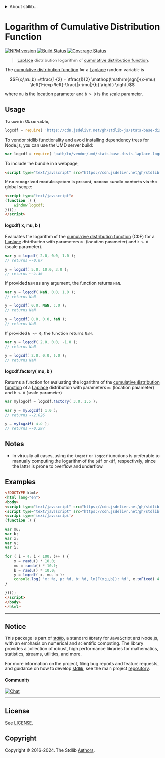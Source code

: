 <!--

@license Apache-2.0

Copyright (c) 2018 The Stdlib Authors.

Licensed under the Apache License, Version 2.0 (the "License");
you may not use this file except in compliance with the License.
You may obtain a copy of the License at

   http://www.apache.org/licenses/LICENSE-2.0

Unless required by applicable law or agreed to in writing, software
distributed under the License is distributed on an "AS IS" BASIS,
WITHOUT WARRANTIES OR CONDITIONS OF ANY KIND, either express or implied.
See the License for the specific language governing permissions and
limitations under the License.

-->


<details>
  <summary>
    About stdlib...
  </summary>
  <p>We believe in a future in which the web is a preferred environment for numerical computation. To help realize this future, we've built stdlib. stdlib is a standard library, with an emphasis on numerical and scientific computation, written in JavaScript (and C) for execution in browsers and in Node.js.</p>
  <p>The library is fully decomposable, being architected in such a way that you can swap out and mix and match APIs and functionality to cater to your exact preferences and use cases.</p>
  <p>When you use stdlib, you can be absolutely certain that you are using the most thorough, rigorous, well-written, studied, documented, tested, measured, and high-quality code out there.</p>
  <p>To join us in bringing numerical computing to the web, get started by checking us out on <a href="https://github.com/stdlib-js/stdlib">GitHub</a>, and please consider <a href="https://opencollective.com/stdlib">financially supporting stdlib</a>. We greatly appreciate your continued support!</p>
</details>

# Logarithm of Cumulative Distribution Function

[![NPM version][npm-image]][npm-url] [![Build Status][test-image]][test-url] [![Coverage Status][coverage-image]][coverage-url] <!-- [![dependencies][dependencies-image]][dependencies-url] -->

> [Laplace][laplace-distribution] distribution logarithm of [cumulative distribution function][cdf].

<section class="intro">

The [cumulative distribution function][cdf] for a [Laplace][laplace-distribution] random variable is

<!-- <equation class="equation" label="eq:laplace_cdf" align="center" raw="F(x;\mu,b) =\tfrac{1}{2} + \tfrac{1}{2} \operatorname{sgn}(x-\mu) \left(1-\exp \left(-\frac{|x-\mu|}{b} \right ) \right )" alt="Cumulative distribution function for a Laplace distribution."> -->

```math
F(x;\mu,b) =\tfrac{1}{2} + \tfrac{1}{2} \mathop{\mathrm{sgn}}(x-\mu) \left(1-\exp \left(-\frac{|x-\mu|}{b} \right ) \right )
```

<!-- <div class="equation" align="center" data-raw-text="F(x;\mu,b) =\tfrac{1}{2} + \tfrac{1}{2} \operatorname{sgn}(x-\mu) \left(1-\exp \left(-\frac{|x-\mu|}{b} \right ) \right )" data-equation="eq:laplace_cdf">
    <img src="https://cdn.jsdelivr.net/gh/stdlib-js/stdlib@591cf9d5c3a0cd3c1ceec961e5c49d73a68374cb/lib/node_modules/@stdlib/stats/base/dists/laplace/logcdf/docs/img/equation_laplace_cdf.svg" alt="Cumulative distribution function for a Laplace distribution.">
    <br>
</div> -->

<!-- </equation> -->

where `mu` is the location parameter and `b > 0` is the scale parameter.

</section>

<!-- /.intro -->



<section class="usage">

## Usage

To use in Observable,

```javascript
logcdf = require( 'https://cdn.jsdelivr.net/gh/stdlib-js/stats-base-dists-laplace-logcdf@umd/browser.js' )
```

To vendor stdlib functionality and avoid installing dependency trees for Node.js, you can use the UMD server build:

```javascript
var logcdf = require( 'path/to/vendor/umd/stats-base-dists-laplace-logcdf/index.js' )
```

To include the bundle in a webpage,

```html
<script type="text/javascript" src="https://cdn.jsdelivr.net/gh/stdlib-js/stats-base-dists-laplace-logcdf@umd/browser.js"></script>
```

If no recognized module system is present, access bundle contents via the global scope:

```html
<script type="text/javascript">
(function () {
    window.logcdf;
})();
</script>
```

#### logcdf( x, mu, b )

Evaluates the logarithm of the [cumulative distribution function][cdf] (CDF) for a [Laplace][laplace-distribution] distribution with parameters `mu` (location parameter) and `b > 0` (scale parameter).

```javascript
var y = logcdf( 2.0, 0.0, 1.0 );
// returns ~-0.07

y = logcdf( 5.0, 10.0, 3.0 );
// returns ~-2.36
```

If provided `NaN` as any argument, the function returns `NaN`.

```javascript
var y = logcdf( NaN, 0.0, 1.0 );
// returns NaN

y = logcdf( 0.0, NaN, 1.0 );
// returns NaN

y = logcdf( 0.0, 0.0, NaN );
// returns NaN
```

If provided `b <= 0`, the function returns `NaN`.

```javascript
var y = logcdf( 2.0, 0.0, -1.0 );
// returns NaN

y = logcdf( 2.0, 0.0, 0.0 );
// returns NaN
```

#### logcdf.factory( mu, b )

Returns a function for evaluating the logarithm of the [cumulative distribution function][cdf] of a [Laplace][laplace-distribution] distribution with parameters `mu` (location parameter) and `b > 0` (scale parameter).

```javascript
var mylogcdf = logcdf.factory( 3.0, 1.5 );

var y = mylogcdf( 1.0 );
// returns ~-2.026

y = mylogcdf( 4.0 );
// returns ~-0.297
```

</section>

<!-- /.usage -->

<section class="notes">

## Notes

-   In virtually all cases, using the `logpdf` or `logcdf` functions is preferable to manually computing the logarithm of the `pdf` or `cdf`, respectively, since the latter is prone to overflow and underflow.

</section>

<!-- /.notes -->

<section class="examples">

## Examples

<!-- eslint no-undef: "error" -->

```html
<!DOCTYPE html>
<html lang="en">
<body>
<script type="text/javascript" src="https://cdn.jsdelivr.net/gh/stdlib-js/random-base-randu@umd/browser.js"></script>
<script type="text/javascript" src="https://cdn.jsdelivr.net/gh/stdlib-js/stats-base-dists-laplace-logcdf@umd/browser.js"></script>
<script type="text/javascript">
(function () {

var mu;
var b;
var x;
var y;
var i;

for ( i = 0; i < 100; i++ ) {
    x = randu() * 10.0;
    mu = randu() * 10.0;
    b = randu() * 10.0;
    y = logcdf( x, mu, b );
    console.log( 'x: %d, µ: %d, b: %d, ln(F(x;µ,b)): %d', x.toFixed( 4 ), mu.toFixed( 4 ), b.toFixed( 4 ), y.toFixed( 4 ) );
}

})();
</script>
</body>
</html>
```

</section>

<!-- /.examples -->

<!-- Section for related `stdlib` packages. Do not manually edit this section, as it is automatically populated. -->

<section class="related">

</section>

<!-- /.related -->

<!-- Section for all links. Make sure to keep an empty line after the `section` element and another before the `/section` close. -->


<section class="main-repo" >

* * *

## Notice

This package is part of [stdlib][stdlib], a standard library for JavaScript and Node.js, with an emphasis on numerical and scientific computing. The library provides a collection of robust, high performance libraries for mathematics, statistics, streams, utilities, and more.

For more information on the project, filing bug reports and feature requests, and guidance on how to develop [stdlib][stdlib], see the main project [repository][stdlib].

#### Community

[![Chat][chat-image]][chat-url]

---

## License

See [LICENSE][stdlib-license].


## Copyright

Copyright &copy; 2016-2024. The Stdlib [Authors][stdlib-authors].

</section>

<!-- /.stdlib -->

<!-- Section for all links. Make sure to keep an empty line after the `section` element and another before the `/section` close. -->

<section class="links">

[npm-image]: http://img.shields.io/npm/v/@stdlib/stats-base-dists-laplace-logcdf.svg
[npm-url]: https://npmjs.org/package/@stdlib/stats-base-dists-laplace-logcdf

[test-image]: https://github.com/stdlib-js/stats-base-dists-laplace-logcdf/actions/workflows/test.yml/badge.svg?branch=v0.2.2
[test-url]: https://github.com/stdlib-js/stats-base-dists-laplace-logcdf/actions/workflows/test.yml?query=branch:v0.2.2

[coverage-image]: https://img.shields.io/codecov/c/github/stdlib-js/stats-base-dists-laplace-logcdf/main.svg
[coverage-url]: https://codecov.io/github/stdlib-js/stats-base-dists-laplace-logcdf?branch=main

<!--

[dependencies-image]: https://img.shields.io/david/stdlib-js/stats-base-dists-laplace-logcdf.svg
[dependencies-url]: https://david-dm.org/stdlib-js/stats-base-dists-laplace-logcdf/main

-->

[chat-image]: https://img.shields.io/gitter/room/stdlib-js/stdlib.svg
[chat-url]: https://app.gitter.im/#/room/#stdlib-js_stdlib:gitter.im

[stdlib]: https://github.com/stdlib-js/stdlib

[stdlib-authors]: https://github.com/stdlib-js/stdlib/graphs/contributors

[umd]: https://github.com/umdjs/umd
[es-module]: https://developer.mozilla.org/en-US/docs/Web/JavaScript/Guide/Modules

[deno-url]: https://github.com/stdlib-js/stats-base-dists-laplace-logcdf/tree/deno
[deno-readme]: https://github.com/stdlib-js/stats-base-dists-laplace-logcdf/blob/deno/README.md
[umd-url]: https://github.com/stdlib-js/stats-base-dists-laplace-logcdf/tree/umd
[umd-readme]: https://github.com/stdlib-js/stats-base-dists-laplace-logcdf/blob/umd/README.md
[esm-url]: https://github.com/stdlib-js/stats-base-dists-laplace-logcdf/tree/esm
[esm-readme]: https://github.com/stdlib-js/stats-base-dists-laplace-logcdf/blob/esm/README.md
[branches-url]: https://github.com/stdlib-js/stats-base-dists-laplace-logcdf/blob/main/branches.md

[stdlib-license]: https://raw.githubusercontent.com/stdlib-js/stats-base-dists-laplace-logcdf/main/LICENSE

[cdf]: https://en.wikipedia.org/wiki/Cumulative_distribution_function

[laplace-distribution]: https://en.wikipedia.org/wiki/Laplace_distribution

</section>

<!-- /.links -->
